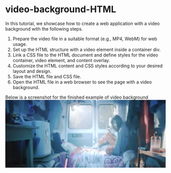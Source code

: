 # video-background-HTML

In this tutorial, we showcase how to create a web application with a video background with the following steps.

1. Prepare the video file in a suitable format (e.g., MP4, WebM) for web usage.
2. Set up the HTML structure with a video element inside a container div.
3. Link a CSS file to the HTML document and define styles for the video container, video element, and content overlay.
4. Customize the HTML content and CSS styles according to your desired layout and design.
5. Save the HTML file and CSS file.
6. Open the HTML file in a web browser to see the page with a video background.

Below is a screenshot for the finished example of video background
![Screenshot](screenshot.png)